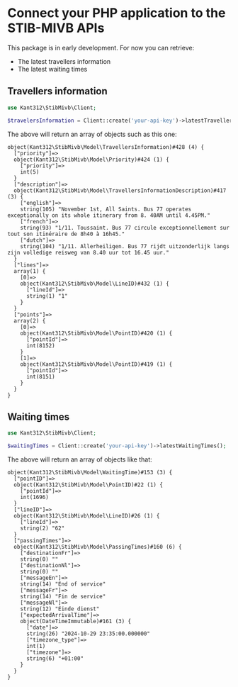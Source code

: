 # Connect your PHP application to the STIB-MIVB APIs

This package is in early development. 
For now you can retrieve:

- The latest travellers information
- The latest waiting times

## Travellers information

```php
use Kant312\StibMivb\Client;

$travelersInformation = Client::create('your-api-key')->latestTravellersInformation();
```

The above will return an array of objects such as this one:

```
object(Kant312\StibMivb\Model\TravellersInformation)#428 (4) {
  ["priority"]=>
  object(Kant312\StibMivb\Model\Priority)#424 (1) {
    ["priority"]=>
    int(5)
  }
  ["description"]=>
  object(Kant312\StibMivb\Model\TravellersInformationDescription)#417 (3) {
    ["english"]=>
    string(105) "November 1st, All Saints. Bus 77 operates exceptionally on its whole itinerary from 8. 40AM until 4.45PM."
    ["french"]=>
    string(93) "1/11. Toussaint. Bus 77 circule exceptionnellement sur tout son itinéraire de 8h40 à 16h45."
    ["dutch"]=>
    string(104) "1/11. Allerheiligen. Bus 77 rijdt uitzonderlijk langs zijn volledige reisweg van 8.40 uur tot 16.45 uur."
  }
  ["lines"]=>
  array(1) {
    [0]=>
    object(Kant312\StibMivb\Model\LineID)#432 (1) {
      ["lineId"]=>
      string(1) "1"
    }
  }
  ["points"]=>
  array(2) {
    [0]=>
    object(Kant312\StibMivb\Model\PointID)#420 (1) {
      ["pointId"]=>
      int(8152)
    }
    [1]=>
    object(Kant312\StibMivb\Model\PointID)#419 (1) {
      ["pointId"]=>
      int(8151)
    }
  }
}
```

## Waiting times

```php
use Kant312\StibMivb\Client;

$waitingTimes = Client::create('your-api-key')->latestWaitingTimes();
```

The above will return an array of objects like that:

```
object(Kant312\StibMivb\Model\WaitingTime)#153 (3) {
  ["pointID"]=>
  object(Kant312\StibMivb\Model\PointID)#22 (1) {
    ["pointId"]=>
    int(1696)
  }
  ["lineID"]=>
  object(Kant312\StibMivb\Model\LineID)#26 (1) {
    ["lineId"]=>
    string(2) "62"
  }
  ["passingTimes"]=>
  object(Kant312\StibMivb\Model\PassingTimes)#160 (6) {
    ["destinationFr"]=>
    string(0) ""
    ["destinationNl"]=>
    string(0) ""
    ["messageEn"]=>
    string(14) "End of service"
    ["messageFr"]=>
    string(14) "Fin de service"
    ["messageNl"]=>
    string(12) "Einde dienst"
    ["expectedArrivalTime"]=>
    object(DateTimeImmutable)#161 (3) {
      ["date"]=>
      string(26) "2024-10-29 23:35:00.000000"
      ["timezone_type"]=>
      int(1)
      ["timezone"]=>
      string(6) "+01:00"
    }
  }
}
```